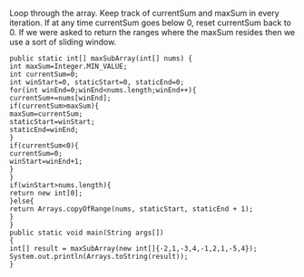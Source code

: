 Loop through the array. Keep track of currentSum and maxSum in every iteration. If at
any time currentSum goes below 0, reset currentSum back to 0. If we were asked to return the ranges where the maxSum resides then we use a sort of sliding window.
```
public static int[] maxSubArray(int[] nums) {
int maxSum=Integer.MIN_VALUE;
int currentSum=0;
int winStart=0, staticStart=0, staticEnd=0;
for(int winEnd=0;winEnd<nums.length;winEnd++){
currentSum+=nums[winEnd];
if(currentSum>maxSum){
maxSum=currentSum;
staticStart=winStart;
staticEnd=winEnd;
}
if(currentSum<0){
currentSum=0;
winStart=winEnd+1;
}
}
if(winStart>nums.length){
return new int[0];
}else{
return Arrays.copyOfRange(nums, staticStart, staticEnd + 1);
}
}
public static void main(String args[])
{
int[] result = maxSubArray(new int[]{-2,1,-3,4,-1,2,1,-5,4});
System.out.println(Arrays.toString(result));
}
```